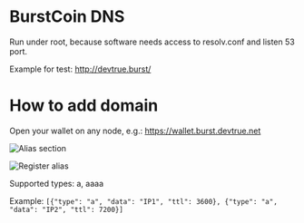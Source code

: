 # BurstCoin DNS

Run under root, because software needs access to resolv.conf and listen 53 port.

Example for test: http://devtrue.burst/

# How to add domain

Open your wallet on any node, e.g.: https://wallet.burst.devtrue.net

![Alias section](https://i.imgur.com/OJ6W27f.png)

![Register alias](https://i.imgur.com/ZKDz1EX.png)

Supported types: a, aaaa

Example: `[{"type": "a", "data": "IP1", "ttl": 3600}, {"type": "a", "data": "IP2", "ttl": 7200}]`
